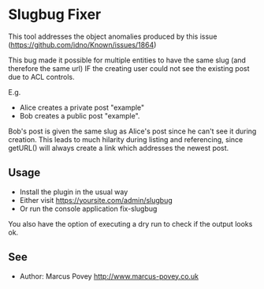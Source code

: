 # Slugbug Fixer

This tool addresses the object anomalies produced by this issue (https://github.com/idno/Known/issues/1864)

This bug made it possible for multiple entities to have the same slug (and therefore the same url) IF the creating
user could not see the existing post due to ACL controls.

E.g.

* Alice creates a private post "example"
* Bob creates a public post "example".

Bob's post is given the same slug as Alice's post since he can't see it during creation. This leads to much hilarity during
listing and referencing, since getURL() will always create a link which addresses the newest post.

## Usage

* Install the plugin in the usual way
* Either visit https://yoursite.com/admin/slugbug
* Or run the console application fix-slugbug

You also have the option of executing a dry run to check if the output looks ok.

## See

 * Author: Marcus Povey <http://www.marcus-povey.co.uk> 

